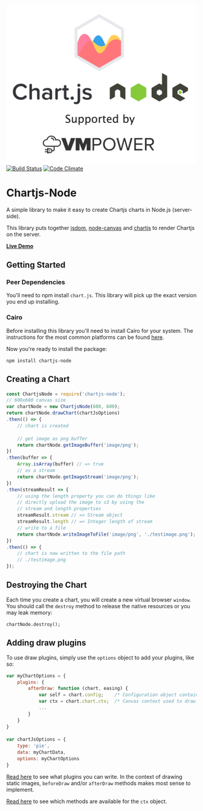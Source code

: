 [![Chartjs Node Header Image](./img/chartjsnode.png)](http://chartjs-demo.vmpower.io/)
[![Build Status](https://travis-ci.org/vmpowerio/chartjs-node.svg?branch=master)](https://travis-ci.org/vmpowerio/chartjs-node)
[![Code Climate](https://codeclimate.com/github/vmpowerio/chartjs-node/badges/gpa.svg)](https://codeclimate.com/github/vmpowerio/chartjs-node)

# Chartjs-Node

A simple library to make it easy to create Chartjs charts in Node.js (server-side).

This library puts together [jsdom](https://github.com/tmpvar/jsdom), [node-canvas](https://github.com/Automattic/node-canvas) and [chartjs](https://github.com/chartjs/Chart.js) to render Chartjs on the server.

**[Live Demo](http://chartjs-demo.vmpower.io)**

## Getting Started

### Peer Dependencies

You'll need to npm install `chart.js`. This library will pick up the exact version you end up installing.

### Cairo

Before installing this library you'll need to install Cairo for your system. The instructions for the most common platforms can be found [here](https://github.com/Automattic/node-canvas#installation).

Now you're ready to install the package:

```
npm install chartjs-node
```

## Creating a Chart

```js
const ChartjsNode = require('chartjs-node');
// 600x600 canvas size
var chartNode = new ChartjsNode(600, 600);
return chartNode.drawChart(chartJsOptions)
.then(() => {
    // chart is created

    // get image as png buffer
    return chartNode.getImageBuffer('image/png');
})
.then(buffer => {
    Array.isArray(buffer) // => true
    // as a stream
    return chartNode.getImageStream('image/png');
})
.then(streamResult => {
    // using the length property you can do things like
    // directly upload the image to s3 by using the
    // stream and length properties
    streamResult.stream // => Stream object
    streamResult.length // => Integer length of stream
    // write to a file
    return chartNode.writeImageToFile('image/png', './testimage.png');
})
.then(() => {
    // chart is now written to the file path
    // ./testimage.png
});
```

## Destroying the Chart

Each time you create a chart, you will create a new virtual browser `window`. You should call the `destroy`
method to release the native resources or you may leak memory:

```
chartNode.destroy();
```

## Adding draw plugins

To use draw plugins, simply use the ``options`` object to add your plugins, like so:
```js
var myChartOptions = {
    plugins: {
        afterDraw: function (chart, easing) {
            var self = chart.config;    /* Configuration object containing type, data, options */
            var ctx = chart.chart.ctx;  /* Canvas context used to draw with */
            ...
        }
    }
}

var chartJsOptions = {
    type: 'pie',
    data: myChartData,
    options: myChartOptions
}
```

[Read here](http://www.chartjs.org/docs/#advanced-usage-creating-plugins) to see what plugins you can write. In the context of drawing static images, ``beforeDraw`` and/or ``afterDraw`` methods makes most sense to implement.

[Read here](https://developer.mozilla.org/en/docs/Web/API/CanvasRenderingContext2D) to see which methods are available for the ``ctx`` object.
